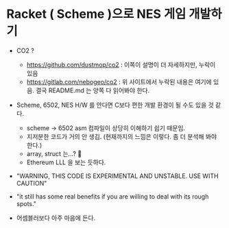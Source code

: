 
# Racket ( Scheme )으로 NES 게임 개발하기 

- CO2 ? 
  * https://github.com/dustmop/co2 : 이쪽이 설명이 더 자세하지만, 누락이 있음
  * https://gitlab.com/nebogeo/co2 : 위 사이트에서 누락된 내용은 여기에 있음. 결국 README.md 는 양쪽 다 읽어봐야 한다.

- Scheme, 6502, NES H/W 를 안다면 C보다 편한 개발 환경이 될 수도 있을 것 같다.
  * scheme -> 6502 asm 컴파일이 상당히 이해하기 쉽기 때문임. 
  * 지저분한 코드가 거의 안 생김. (현재까지의 느낌은 이렇다. 좀 더 분석해 봐야 한다.)
  * array, struct 는...? 🤔  
  * Ethereum LLL 을 보는 듯하다.

- "WARNING, THIS CODE IS EXPERIMENTAL AND UNSTABLE. USE WITH CAUTION"

- "it still has some real benefits if you are willing to deal with its rough spots."

- 어셈블러보다 아주 마음에 든다.
